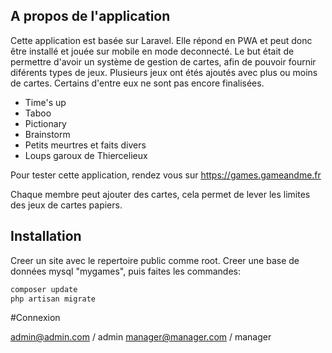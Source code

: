 ## A propos de l'application

Cette application est basée sur Laravel. Elle répond en PWA et peut donc être installé et jouée sur mobile en mode deconnecté.
Le but était de permettre d'avoir un système de gestion de cartes, afin de pouvoir fournir diférents types de jeux.
Plusieurs jeux ont étés ajoutés avec plus ou moins de cartes. Certains d'entre eux ne sont pas encore finalisées.

- Time's up
- Taboo
- Pictionary
- Brainstorm
- Petits meurtres et faits divers
- Loups garoux de Thiercelieux

Pour tester cette application, rendez vous sur 
https://games.gameandme.fr

Chaque membre peut ajouter des cartes, cela permet de lever les limites des jeux de cartes papiers.


## Installation

Creer un site avec le repertoire public comme root.
Creer une base de données mysql "mygames", 
puis faites les commandes: 

```html
composer update
php artisan migrate
```

#Connexion

admin@admin.com / admin 
manager@manager.com / manager
